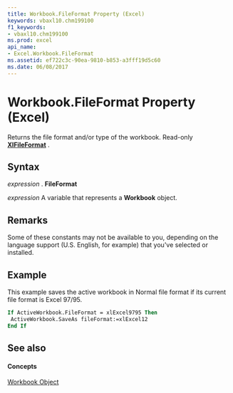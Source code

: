 ```yaml
---
title: Workbook.FileFormat Property (Excel)
keywords: vbaxl10.chm199100
f1_keywords:
- vbaxl10.chm199100
ms.prod: excel
api_name:
- Excel.Workbook.FileFormat
ms.assetid: ef722c3c-90ea-9810-b853-a3fff19d5c60
ms.date: 06/08/2017
---
```



# Workbook.FileFormat Property (Excel)

Returns the file format and/or type of the workbook. Read-only  **[XlFileFormat](xlfileformat-enumeration-excel.md)** .


## Syntax

 _expression_ . **FileFormat**

 _expression_ A variable that represents a **Workbook** object.


## Remarks

Some of these constants may not be available to you, depending on the language support (U.S. English, for example) that you've selected or installed.


## Example

This example saves the active workbook in Normal file format if its current file format is Excel 97/95.


```vb
If ActiveWorkbook.FileFormat = xlExcel9795 Then 
 ActiveWorkbook.SaveAs fileFormat:=xlExcel12 
End If
```


## See also


#### Concepts


[Workbook Object](workbook-object-excel.md)

